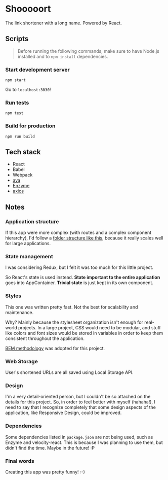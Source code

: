 # Shooooort
The link shortener with a long name. Powered by React.

## Scripts
> Before running the following commands, make sure to have Node.js installed and to `npm install` dependencies.

### Start development server
```
npm start
```
Go to `localhost:3030`!

### Run tests
```
npm test
```

### Build for production
```
npm run build
```

## Tech stack
- React
- Babel
- Webpack
- [ava](https://github.com/avajs/ava)
- [Enzyme](https://github.com/airbnb/enzyme)
- [axios](https://github.com/mzabriskie/axios)

## Notes
### Application structure
If this app were more complex (with routes and a complex component hierarchy), I'd follow a [folder structure like this](https://gist.github.com/ryanflorence/daafb1e3cb8ad740b346), because it really scales well for large applications.

### State management
I was considering Redux, but I felt it was too much for this little project.

So React's state is used instead. **State important to the entire application** goes into AppContainer. **Trivial state** is just kept in its own component.

### Styles
This one was written pretty fast. Not the best for scalability and maintenance.

Why? Mainly because the stylesheet organization isn't enough for real-world projects. In a large project, CSS would need to be modular, and stuff like colors and font sizes would be stored in variables in order to keep them consistent throughout the application.

[BEM methodology](http://getbem.com/introduction/) was adopted for this project.

### Web Storage
User's shortened URLs are all saved using Local Storage API.

### Design
I'm a very detail-oriented person, but I couldn't be so attached on the details for this project. So, in order to feel better with myself (hahaha!), I need to say that I recognize completely that some design aspects of the application, like Responsive Design, could be improved.

### Dependencies
Some dependencies listed in `package.json` are not being used, such as Enzyme and velocity-react. This is because I was planning to use them, but didn't find the time. Maybe in the future! :P

### Final words
Creating this app was pretty funny! :-) 
